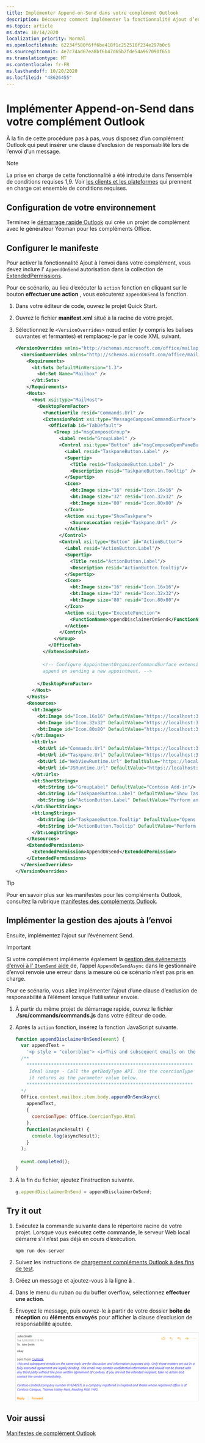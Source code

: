 ```yaml
---
title: Implémenter Append-on-Send dans votre complément Outlook
description: Découvrez comment implémenter la fonctionnalité Ajout d’envoi dans votre complément Outlook.
ms.topic: article
ms.date: 10/14/2020
localization_priority: Normal
ms.openlocfilehash: 62234f580f6ff6be418f1c252510f234e297b0c6
ms.sourcegitcommit: 4e7c74ad67ea8bf6b47d65b2fde54a967090f65b
ms.translationtype: MT
ms.contentlocale: fr-FR
ms.lasthandoff: 10/20/2020
ms.locfileid: "48626455"
---
```

# <a name="implement-append-on-send-in-your-outlook-add-in"></a>Implémenter Append-on-Send dans votre complément Outlook

À la fin de cette procédure pas à pas, vous disposez d’un complément Outlook qui peut insérer une clause d’exclusion de responsabilité lors de l’envoi d’un message.

> [!NOTE]
> La prise en charge de cette fonctionnalité a été introduite dans l’ensemble de conditions requises 1,9. Voir [les clients et les plateformes](../reference/requirement-sets/outlook-api-requirement-sets.md#requirement-sets-supported-by-exchange-servers-and-outlook-clients) qui prennent en charge cet ensemble de conditions requises.

## <a name="set-up-your-environment"></a>Configuration de votre environnement

Terminez le [démarrage rapide Outlook](../quickstarts/outlook-quickstart.md?tabs=yeomangenerator) qui crée un projet de complément avec le générateur Yeoman pour les compléments Office.

## <a name="configure-the-manifest"></a>Configurer le manifeste

Pour activer la fonctionnalité Ajout à l’envoi dans votre complément, vous devez inclure l' `AppendOnSend` autorisation dans la collection de [ExtendedPermissions](../reference/manifest/extendedpermissions.md).

Pour ce scénario, au lieu d’exécuter la `action` fonction en cliquant sur le bouton **effectuer une action** , vous exécuterez `appendOnSend` la fonction.

1. Dans votre éditeur de code, ouvrez le projet Quick Start.

1. Ouvrez le fichier **manifest.xml** situé à la racine de votre projet.

1. Sélectionnez le `<VersionOverrides>` nœud entier (y compris les balises ouvrantes et fermantes) et remplacez-le par le code XML suivant.

    ```XML
    <VersionOverrides xmlns="http://schemas.microsoft.com/office/mailappversionoverrides" xsi:type="VersionOverridesV1_0">
      <VersionOverrides xmlns="http://schemas.microsoft.com/office/mailappversionoverrides/1.1" xsi:type="VersionOverridesV1_1">
        <Requirements>
          <bt:Sets DefaultMinVersion="1.3">
            <bt:Set Name="Mailbox" />
          </bt:Sets>
        </Requirements>
        <Hosts>
          <Host xsi:type="MailHost">
            <DesktopFormFactor>
              <FunctionFile resid="Commands.Url" />
              <ExtensionPoint xsi:type="MessageComposeCommandSurface">
                <OfficeTab id="TabDefault">
                  <Group id="msgComposeGroup">
                    <Label resid="GroupLabel" />
                    <Control xsi:type="Button" id="msgComposeOpenPaneButton">
                      <Label resid="TaskpaneButton.Label" />
                      <Supertip>
                        <Title resid="TaskpaneButton.Label" />
                        <Description resid="TaskpaneButton.Tooltip" />
                      </Supertip>
                      <Icon>
                        <bt:Image size="16" resid="Icon.16x16" />
                        <bt:Image size="32" resid="Icon.32x32" />
                        <bt:Image size="80" resid="Icon.80x80" />
                      </Icon>
                      <Action xsi:type="ShowTaskpane">
                        <SourceLocation resid="Taskpane.Url" />
                      </Action>
                    </Control>
                    <Control xsi:type="Button" id="ActionButton">
                      <Label resid="ActionButton.Label"/>
                      <Supertip>
                        <Title resid="ActionButton.Label"/>
                        <Description resid="ActionButton.Tooltip"/>
                      </Supertip>
                      <Icon>
                        <bt:Image size="16" resid="Icon.16x16"/>
                        <bt:Image size="32" resid="Icon.32x32"/>
                        <bt:Image size="80" resid="Icon.80x80"/>
                      </Icon>
                      <Action xsi:type="ExecuteFunction">
                        <FunctionName>appendDisclaimerOnSend</FunctionName>
                      </Action>
                    </Control>
                  </Group>
                </OfficeTab>
              </ExtensionPoint>

              <!-- Configure AppointmentOrganizerCommandSurface extension point to support
              append on sending a new appointment. -->

            </DesktopFormFactor>
          </Host>
        </Hosts>
        <Resources>
          <bt:Images>
            <bt:Image id="Icon.16x16" DefaultValue="https://localhost:3000/assets/icon-16.png"/>
            <bt:Image id="Icon.32x32" DefaultValue="https://localhost:3000/assets/icon-32.png"/>
            <bt:Image id="Icon.80x80" DefaultValue="https://localhost:3000/assets/icon-80.png"/>
          </bt:Images>
          <bt:Urls>
            <bt:Url id="Commands.Url" DefaultValue="https://localhost:3000/commands.html" />
            <bt:Url id="Taskpane.Url" DefaultValue="https://localhost:3000/taskpane.html" />
            <bt:Url id="WebViewRuntime.Url" DefaultValue="https://localhost:3000/commands.html" />
            <bt:Url id="JSRuntime.Url" DefaultValue="https://localhost:3000/runtime.js" />
          </bt:Urls>
          <bt:ShortStrings>
            <bt:String id="GroupLabel" DefaultValue="Contoso Add-in"/>
            <bt:String id="TaskpaneButton.Label" DefaultValue="Show Taskpane"/>
            <bt:String id="ActionButton.Label" DefaultValue="Perform an action"/>
          </bt:ShortStrings>
          <bt:LongStrings>
            <bt:String id="TaskpaneButton.Tooltip" DefaultValue="Opens a pane displaying all available properties."/>
            <bt:String id="ActionButton.Tooltip" DefaultValue="Perform an action when clicked."/>
          </bt:LongStrings>
        </Resources>
        <ExtendedPermissions>
          <ExtendedPermission>AppendOnSend</ExtendedPermission>
        </ExtendedPermissions>
      </VersionOverrides>
    </VersionOverrides>
    ```

> [!TIP]
> Pour en savoir plus sur les manifestes pour les compléments Outlook, consultez la rubrique [manifestes des compléments Outlook](manifests.md).

## <a name="implement-append-on-send-handling"></a>Implémenter la gestion des ajouts à l’envoi

Ensuite, implémentez l’ajout sur l’événement Send.

> [!IMPORTANT]
> Si votre complément implémente également la [gestion des événements d’envoi à l' `ItemSend` aide ](outlook-on-send-addins.md)de, l’appel `AppendOnSendAsync` dans le gestionnaire d’envoi renvoie une erreur dans la mesure où ce scénario n’est pas pris en charge.

Pour ce scénario, vous allez implémenter l’ajout d’une clause d’exclusion de responsabilité à l’élément lorsque l’utilisateur envoie.

1. À partir du même projet de démarrage rapide, ouvrez le fichier **./src/commands/commands.js** dans votre éditeur de code.

1. Après la `action` fonction, insérez la fonction JavaScript suivante.

    ```js
    function appendDisclaimerOnSend(event) {
      var appendText =
        '<p style = "color:blue"> <i>This and subsequent emails on the same topic are for discussion and information purposes only. Only those matters set out in a fully executed agreement are legally binding. This email may contain confidential information and should not be shared with any third party without the prior written agreement of Contoso. If you are not the intended recipient, take no action and contact the sender immediately.<br><br>Contoso Limited (company number 01624297) is a company registered in England and Wales whose registered office is at Contoso Campus, Thames Valley Park, Reading RG6 1WG</i></p>';  
      /**
        *************************************************************
         Ideal Usage - Call the getBodyType API. Use the coercionType
         it returns as the parameter value below.
        *************************************************************
      */
      Office.context.mailbox.item.body.appendOnSendAsync(
        appendText,
        {
          coercionType: Office.CoercionType.Html
        },
        function(asyncResult) {
          console.log(asyncResult);
        }
      );

      event.completed();
    }
    ```

1. À la fin du fichier, ajoutez l’instruction suivante.

    ```js
    g.appendDisclaimerOnSend = appendDisclaimerOnSend;
    ```

## <a name="try-it-out"></a>Try it out

1. Exécutez la commande suivante dans le répertoire racine de votre projet. Lorsque vous exécutez cette commande, le serveur Web local démarre s’il n’est pas déjà en cours d’exécution.

    ```command&nbsp;line
    npm run dev-server
    ```

1. Suivez les instructions de [chargement compléments Outlook à des fins de test](sideload-outlook-add-ins-for-testing.md).

1. Créez un message et ajoutez-vous à la ligne **à** .

1. Dans le menu du ruban ou du buffer overflow, sélectionnez **effectuer une action**.

1. Envoyez le message, puis ouvrez-le à partir de votre dossier **boîte de réception** ou **éléments envoyés** pour afficher la clause d’exclusion de responsabilité ajoutée.

    ![Capture d’écran d’un exemple de message avec la clause d’exclusion de responsabilité ajoutée lors de l’envoi dans Outlook sur le Web.](../images/outlook-web-append-disclaimer.png)

## <a name="see-also"></a>Voir aussi

[Manifestes de complément Outlook](manifests.md)

